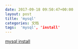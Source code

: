 ```yaml
---
date: 2017-09-18 09:50:47+00:00
layout: post
title: 'mysql'
categories: 文档
tags:  'mysql', 'install'
---
```

[mysql install](https://www.digitalocean.com/community/tutorials/how-to-install-mysql-on-ubuntu-14-04)

